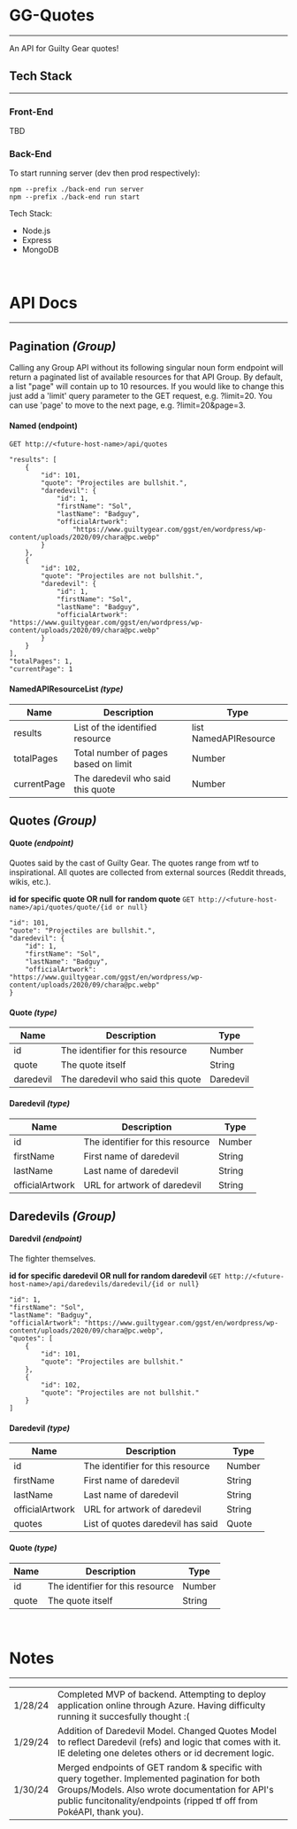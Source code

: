 # GG-Quotes #
---
An API for Guilty Gear quotes!

## Tech Stack ##
---
### Front-End ###

TBD

### Back-End ###

To start running server (dev then prod respectively):
```
npm --prefix ./back-end run server
npm --prefix ./back-end run start
```

Tech Stack:
- Node.js
- Express
- MongoDB

&nbsp;

# API Docs #
---
## Pagination _(Group)_ ##
Calling any Group API without its following singular noun form endpoint will return a paginated list of available resources for that API Group. By default, a list "page" will contain up to 10 resources. If you would like to change this just add a 'limit' query parameter to the GET request, e.g. ?limit=20. You can use 'page' to move to the next page, e.g. ?limit=20&page=3.
#### Named (endpoint) ####
```GET http://<future-host-name>/api/quotes```
```
"results": [
    {
        "id": 101,
        "quote": "Projectiles are bullshit.",
        "daredevil": {
            "id": 1,
            "firstName": "Sol",
            "lastName": "Badguy",
            "officialArtwork":
                "https://www.guiltygear.com/ggst/en/wordpress/wp-content/uploads/2020/09/chara@pc.webp"
        }
    },
    {
        "id": 102,
        "quote": "Projectiles are not bullshit.",
        "daredevil": {
            "id": 1,
            "firstName": "Sol",
            "lastName": "Badguy",
            "officialArtwork": "https://www.guiltygear.com/ggst/en/wordpress/wp-content/uploads/2020/09/chara@pc.webp"
        }
    }
],
"totalPages": 1,
"currentPage": 1
```

#### NamedAPIResourceList _(type)_ ####
| Name    | Description | Type |
| --------| ------------| -----|
| results  | List of the identified resource    | list NamedAPIResource |
| totalPages | Total number of pages based on limit | Number |
| currentPage    | The daredevil who said this quote    | Number |

## Quotes _(Group)_ ##
#### Quote _(endpoint)_ ####
Quotes said by the cast of Guilty Gear. The quotes range from wtf to inspirational. All quotes are collected from external sources (Reddit threads, wikis, etc.).

__id for specific quote OR null for random quote__
```GET http://<future-host-name>/api/quotes/quote/{id or null}```
```
"id": 101,
"quote": "Projectiles are bullshit.",
"daredevil": {
    "id": 1,
    "firstName": "Sol",
    "lastName": "Badguy",
    "officialArtwork": "https://www.guiltygear.com/ggst/en/wordpress/wp-content/uploads/2020/09/chara@pc.webp"
}
```

#### Quote _(type)_ ####
| Name    | Description | Type |
| --------| ------------| -----|
| id  | The identifier for this resource    | Number |
| quote | The quote itself     | String |
| daredevil    | The daredevil who said this quote    | Daredevil |

#### Daredevil _(type)_ ####
| Name    | Description | Type |
| --------| ------------| -----|
| id  | The identifier for this resource    | Number |
| firstName | First name of daredevil     | String |
| lastName    | Last name of daredevil    | String |
| officialArtwork | URL for artwork of daredevil | String |

## Daredevils _(Group)_ ##
#### Daredvil _(endpoint)_ ####
The fighter themselves.

__id for specific daredevil OR null for random daredevil__
```GET http://<future-host-name>/api/daredevils/daredevil/{id or null}```
```
"id": 1,
"firstName": "Sol",
"lastName": "Badguy",
"officialArtwork": "https://www.guiltygear.com/ggst/en/wordpress/wp-content/uploads/2020/09/chara@pc.webp",
"quotes": [
    {
        "id": 101,
        "quote": "Projectiles are bullshit."
    },
    {
        "id": 102,
        "quote": "Projectiles are not bullshit."
    }
]
```

#### Daredevil _(type)_ ####
| Name    | Description | Type |
| --------| ------------| -----|
| id  | The identifier for this resource    | Number |
| firstName | First name of daredevil     | String |
| lastName    | Last name of daredevil    | String |
| officialArtwork | URL for artwork of daredevil | String |
| quotes | List of quotes daredevil has said | Quote

#### Quote _(type)_ ####
| Name    | Description | Type |
| --------| ------------| -----|
| id  | The identifier for this resource    | Number |
| quote | The quote itself     | String |

&nbsp;

# Notes #
---

|          |                                                                                                                                      |
|----------|--------------------------------------------------------------------------------------------------------------------------------------|
| 1/28/24  | Completed MVP of backend. Attempting to deploy application online through Azure. Having difficulty running it succesfully thought :( | 
| 1/29/24  | Addition of Daredevil Model. Changed Quotes Model to reflect Daredevil (refs) and logic that comes with it. IE deleting one deletes others or id decrement logic. |
| 1/30/24 | Merged endpoints of GET random & specific with query together. Implemented pagination for both Groups/Models. Also wrote documentation for API's public funcitonality/endpoints (ripped tf off from PokéAPI, thank you).

